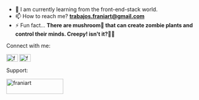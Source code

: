- 🌱 I am currently learning from the front-end-stack world.
- 📫 How to reach me? **trabajos.franiart@gmail.com**
- ⚡ Fun fact... **There are mushroom🍄 that can create zombie plants and control their minds. Creepy! isn't it?🧟‍♀️**

Connect with me:
<p align="left">
<a href="https://instagram.com/frani_art" target="blank"><img align="center" src="https://raw.githubusercontent.com/rahuldkjain/github-profile-readme-generator/master/src/images/icons/Social/instagram.svg" alt="frani_art" height="20" width="30" /></a>
<a href="https://www.behance.net/franiart" target="blank"><img align="center" src="https://raw.githubusercontent.com/rahuldkjain/github-profile-readme-generator/master/src/images/icons/Social/behance.svg" alt="franiart" height="20" width="30" /></a>
</p>

Support:
<p><a href="https://www.buymeacoffee.com/franiart"> <img align="left" src="https://cdn.buymeacoffee.com/buttons/v2/default-yellow.png" height="40" width="150" alt="franiart" /></a></p><br><br>
